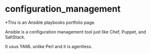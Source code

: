 # configuration_management
*This is an Ansible playbooks portfolio page.

Ansible is a configuration management tool just like Chef, Puppet, and SaltStack. 

It usus YAML unlike Perl and it is agentless. 
